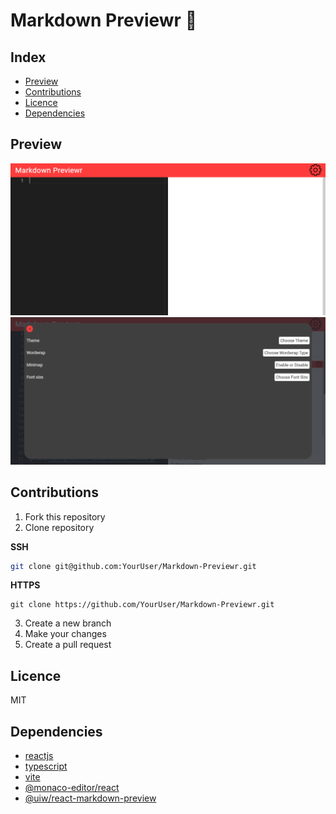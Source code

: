# Markdown Previewr 📖

## Index

* [Preview](#preview)
* [Contributions](#contributions)
* [Licence](#licence)
* [Dependencies](#dependencies)

## Preview

![preview_markdown_previewr](./src/assets/img/preview%20markdown%20editor.png)
![popup_config](./src/assets/img/popup.png)

## Contributions

1. Fork this repository
2. Clone repository

**SSH**

```bash
git clone git@github.com:YourUser/Markdown-Previewr.git
```

**HTTPS**

```
git clone https://github.com/YourUser/Markdown-Previewr.git
```

3. Create a new branch
4. Make your changes
5. Create a pull request

## Licence

MIT

## Dependencies

- [reactjs](https://reactjs.org)
- [typescript](https://www.typescriptlang.org/)
- [vite](https://vitejs.dev/)
- [@monaco-editor/react](https://github.com/suren-atoyan/monaco-react)
- [@uiw/react-markdown-preview](https://github.com/uiwjs/react-markdown-preview)
